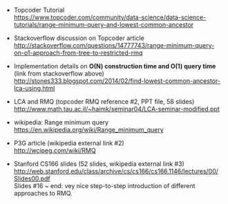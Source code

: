 * Topcoder Tutorial
<br>https://www.topcoder.com/community/data-science/data-science-tutorials/range-minimum-query-and-lowest-common-ancestor

* Stackoverflow discussion on Topcoder article
<br>http://stackoverflow.com/questions/14777743/range-minimum-query-on-o1-approach-from-tree-to-restricted-rmq

* Implementation details on <b>O(N) construction time and O(1) query time</b> (link from stackoverflow above) 
<br>http://stones333.blogspot.com/2014/02/find-lowest-common-ancestor-lca-using.html

* LCA and RMQ (topcoder RMQ reference #2, PPT file, 58 slides) 
<br>http://www.math.tau.ac.il/~haimk/seminar04/LCA-seminar-modified.ppt

* wikipedia: Range minimum query
<br>https://en.wikipedia.org/wiki/Range_minimum_query

* P3G article (wikipedia external link #2)
<br>http://wcipeg.com/wiki/RMQ

* Stanford CS166 slides (52 slides, wikipedia external link #3)
<br>http://web.stanford.edu/class/archive/cs/cs166/cs166.1146/lectures/00/Slides00.pdf
<br>Slides #16 ~ end: vey nice step-to-step introduction of different approaches to RMQ.
